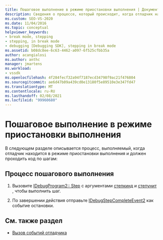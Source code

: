 ```yaml
---
title: Пошаговое выполнение в режиме приостановки выполнения | Документация Майкрософт
description: Сведения о процессе, который происходит, когда отладчик находится в режиме приостановки выполнения. Затем отладчик должен выполнить пошаговое выполнение кода.
ms.custom: SEO-VS-2020
ms.date: 11/04/2016
ms.topic: conceptual
helpviewer_keywords:
- break mode, stepping
- stepping, in break mode
- debugging [Debugging SDK], stepping in break mode
ms.assetid: b08dc8ee-6c63-4462-a097-6f525cfbb35a
author: acangialosi
ms.author: anthc
manager: jmartens
ms.workload:
- vssdk
ms.openlocfilehash: 4f284fecf32a94f7187ecd34798f9ac21f476804
ms.sourcegitcommit: ae6d47b09a439cd0e13180f5e89510e3e347fd47
ms.translationtype: MT
ms.contentlocale: ru-RU
ms.lasthandoff: 02/08/2021
ms.locfileid: "99960680"
---
```

# <a name="stepping-in-break-mode"></a>Пошаговое выполнение в режиме приостановки выполнения
В следующем разделе описывается процесс, выполняемый, когда отладчик находится в режиме приостановки выполнения и должен проходить код по шагам:

## <a name="stepping-process"></a>Процесс пошагового выполнения

1. Вызовите [IDebugProgram2:: Step](../../extensibility/debugger/reference/idebugprogram2-step.md) с аргументами [степкинд](../../extensibility/debugger/reference/stepkind.md) и [степунит](../../extensibility/debugger/reference/stepunit.md) , чтобы выполнить шаг.

2. По завершении действия отправьте [IDebugStepCompleteEvent2](../../extensibility/debugger/reference/idebugstepcompleteevent2.md) как событие остановки.

## <a name="see-also"></a>См. также раздел
- [Вызов событий отладчика](../../extensibility/debugger/calling-debugger-events.md)
